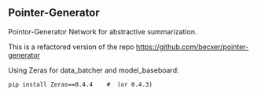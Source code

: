 ## Pointer-Generator


Pointor-Generator Network for abstractive summarization.


This is a refactored version of the repo https://github.com/becxer/pointer-generator 


Using Zeras for data_batcher and model_baseboard:
```
pip install Zeras==0.4.4    #  (or 0.4.3)
```



